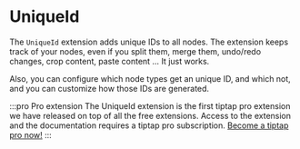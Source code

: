# UniqueId
The `UniqueId` extension adds unique IDs to all nodes. The extension keeps track of your nodes, even if you split them, merge them, undo/redo changes, crop content, paste content … It just works.

Also, you can configure which node types get an unique ID, and which not, and you can customize how those IDs are generated.

:::pro Pro extension
The UniqueId extension is the first tiptap pro extension we have released on top of all the free extensions. Access to the extension and the documentation requires a tiptap pro subscription. [Become a tiptap pro now!](/pricing)
:::
